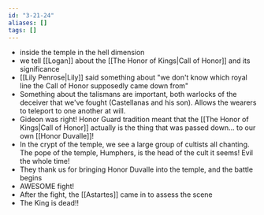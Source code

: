 ```yaml
---
id: "3-21-24"
aliases: []
tags: []
---
```


- inside the temple in the hell dimension
- we tell [[Logan]] about the [[The Honor of Kings|Call of Honor]] and its significance
- [[Lily Penrose|Lily]] said something about "we don't know which royal line the Call of Honor supposedly came down from"
- Something about the talismans are important, both warlocks of the deceiver that we've fought (Castellanas and his son). Allows the wearers to teleport to one another at will.
- Gideon was right! Honor Guard tradition meant that the [[The Honor of Kings|Call of Honor]] actually is the thing that was passed down... to our own [[Honor Duvalle]]!
- In the crypt of the temple, we see a large group of cultists all chanting. The pope of the temple, Humphers, is the head of the cult it seems! Evil the whole time!
- They thank us for bringing Honor Duvalle into the temple, and the battle begins
- AWESOME fight!
- After the fight, the [[Astartes]] came in to assess the scene
- The King is dead!!
